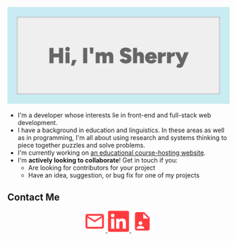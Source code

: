 ![Hi, I'm Sherry](./images/banner.png)

- I'm a developer whose interests lie in front-end and full-stack web development.
- I have a background in education and linguistics. In these areas as well as in programming, I'm all about using research and systems thinking to piece together puzzles and solve problems.
- I'm currently working on [an educational course-hosting website](https://github.com/xsherryhe/matter-of-course).
- I'm **actively looking to collaborate**! Get in touch if you:
  - Are looking for contributors for your project
  - Have an idea, suggestion, or bug fix for one of my projects

## Contact Me

<div align="center">
  <a href="mailto:xsherryhe.dev@gmail.com">
    <img src="./images/icons/email-red.svg" alt="Email" width="50" height="50" />
  </a>
  <a href="https://www.linkedin.com/in/sherry-he-037942a7/">
    <img src="images/icons/linkedin-red.svg" alt="LinkedIn" width="50" height="50" />
  </a>
  <a href="files/Sherry-He-Developer-Resume.pdf" download>
    <img src="images/icons/resume-red.svg" alt="Resume" width="50" height="50" />
  </a>
</div>


<!--
**xsherryhe/xsherryhe** is a ✨ _special_ ✨ repository because its `README.md` (this file) appears on your GitHub profile.

Here are some ideas to get you started:

- 🔭 I’m currently working on ...
- 🌱 I’m currently learning ...
- 👯 I’m looking to collaborate on ...
- 🤔 I’m looking for help with ...
- 💬 Ask me about ...
- 📫 How to reach me: ...
- 😄 Pronouns: ...
- ⚡ Fun fact: ...
-->
